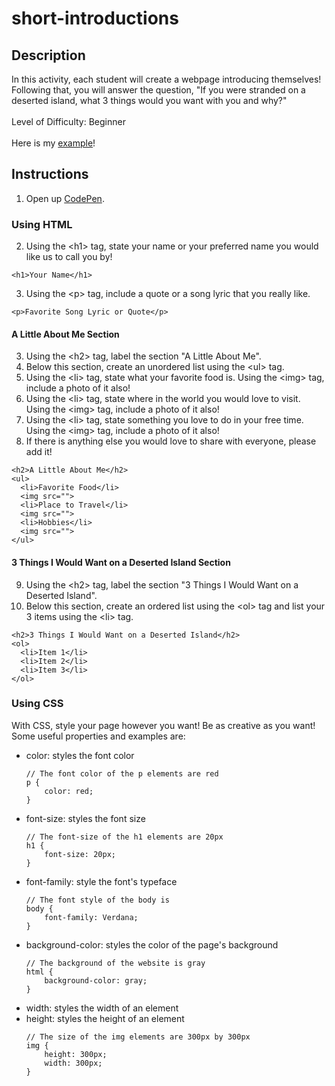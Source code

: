 # short-introductions
## Description
In this activity, each student will create a webpage introducing themselves! Following that, you will answer the question, "If you were stranded on a deserted island, what 3 things would you want with you and why?"<br><br>
Level of Difficulty: Beginner<br><br>
Here is my [example](https://codepen.io/korpilla/pen/mdoLrEL?editors=1100)!

## Instructions
1. Open up [CodePen](https://codepen.io/pen/).

### Using HTML
2.  Using the \<h1> tag, state your name or your preferred name you would like us to call you by!
```
<h1>Your Name</h1>
```

3.  Using the \<p> tag, include a quote or a song lyric that you really like.
```
<p>Favorite Song Lyric or Quote</p>
```

#### A Little About Me Section
3.  Using the \<h2> tag, label the section "A Little About Me".
4.  Below this section, create an unordered list using the \<ul> tag.
5.  Using the \<li> tag, state what your favorite food is. Using the \<img> tag, include a photo of it also!
6.  Using the \<li> tag, state where in the world you would love to visit. Using the \<img> tag, include a photo of it also!
7.  Using the \<li> tag, state something you love to do in your free time. Using the \<img> tag, include a photo of it also!
8.  If there is anything else you would love to share with everyone, please add it!

  ```
<h2>A Little About Me</h2>
<ul>
    <li>Favorite Food</li>
    <img src="">
    <li>Place to Travel</li>
    <img src="">
    <li>Hobbies</li>
    <img src="">
</ul>
```

#### 3 Things I Would Want on a Deserted Island Section
9.  Using the \<h2> tag, label the section "3 Things I Would Want on a Deserted Island".
10.  Below this section, create an ordered list using the \<ol> tag and list your 3 items using the \<li> tag.
  ```
<h2>3 Things I Would Want on a Deserted Island</h2>
<ol>
    <li>Item 1</li>
    <li>Item 2</li>
    <li>Item 3</li>
</ol>
```
    
### Using CSS 
With CSS, style your page however you want! Be as creative as you want! Some useful properties and examples are:
* color: styles the font color
  ```
  // The font color of the p elements are red
  p {
      color: red;
  }
  ```
* font-size: styles the font size
  ```
  // The font-size of the h1 elements are 20px
  h1 {
      font-size: 20px;
  }
  ```
* font-family: style the font's typeface
  ```
  // The font style of the body is 
  body {
      font-family: Verdana;
  }
  ```
* background-color: styles the color of the page's background
  ```
  // The background of the website is gray
  html {
      background-color: gray;
  }
  ```
* width: styles the width of an element
* height: styles the height of an element
  ```
  // The size of the img elements are 300px by 300px
  img {
      height: 300px;
      width: 300px;
  }
  ```
